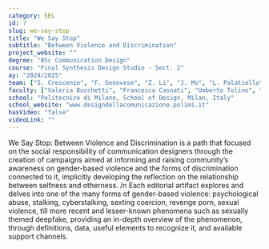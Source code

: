 ```yaml
---
category: SEL
id: 7
slug: we-say-stop
title: "We Say Stop"
subtitle: "Between Violence and Discrimination"
project_website: ""
degree: "BSc Communication Design"
course: "Final Synthesis Design Studio - Sect. 2"
ay: "2024/2025"
team: ["S. Crescenzo", "F. Genovese", "Z. Li", "J. Mo", "L. Palatiello", "S. Xu", "G. Caselli", "J. S. Colzani", "G. Garbelli", "M. Nichilo", "J. Simon", "M. Canevari", "M. Caspani", "E. Guerra", "C. Poltresi", "M. Terraneo", "M. Figini", "A. Gaffuri", "T. Perniola", "S. Solombrino", "B. C. Zani", "D. Bellassai", "M. Brighel", "A. D’Amato", "C. Marinelli", "J. Silva Ribeiro", "D. Arzano", "T. A. Cipolato", "N. Hu", "M. Loda", "C. Tonini", "M. Ferrenti", "G. E. Girardi", "L. Maccherone", "M. Nenna", "N. Paravar", "M. Tremolada", "K. Claudio", "M. Ferrini", "M. Mercorillo", "P. Savarese", "J. Torres Alemany", "G. Ferretti", "A. Marsili", "B. Nati", "M. Sanguineti", "L. Toniazzo", "S. Dutchina", "L. Grimelli", "T. Patrini", "G. Rinaldo", "G. Scherini", "M. D’Ettorre", "A. Frizzarin", "C. Gallio", "R. Mandelli", "C. Sportoletti", "L. De Bortoli", "G. Di Bella", "C. G. Iorlano", "G. Lo Manto", "S. Mattiolo", "D. Rezza."]
faculty: ["Valeria Bucchetti", "Francesca Casnati", "Umberto Tolino", "Pamela Visconti"]
school: "Politecnico di Milano, School of Design, Milan, Italy"
school_website: "www.designdellacomunicazione.polimi.it"
hasVideo: "false"
videoLink: ""
---
```


We Say Stop: Between Violence and Discrimination is a path that focused on the social responsibility of communication designers through the creation of campaigns aimed at informing and raising community’s awareness on gender-based violence and the forms of discrimination connected to it, implicitly developing the reflection on the relationship between selfness and otherness. /n Each editorial artifact explores and delves into one of the many forms of gender-based violence: psychological abuse, stalking, cyberstalking, sexting coercion, revenge porn, sexual violence, till more recent and lesser-known phenomena such as sexually themed deepfake, providing an in-depth overview of the phenomenon, through definitions, data, useful elements to recognize it, and available support channels.
